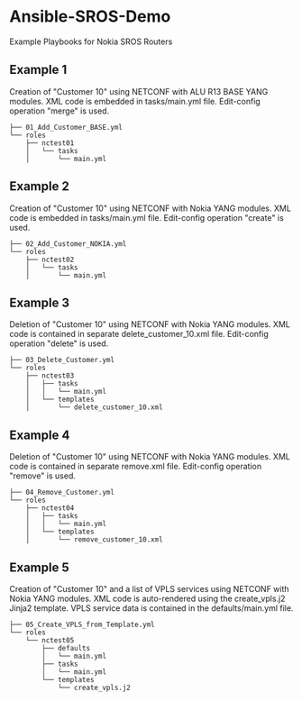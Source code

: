 # Ansible-SROS-Demo
Example Playbooks for Nokia SROS Routers

## Example 1

Creation of "Customer 10" using NETCONF with ALU R13 BASE YANG modules. XML code is embedded in tasks/main.yml file. Edit-config operation "merge" is used.

```
├── 01_Add_Customer_BASE.yml
└── roles
    ├── nctest01
    │   └── tasks
    │       └── main.yml
```

## Example 2

Creation of "Customer 10" using NETCONF with Nokia YANG modules. XML code is embedded in tasks/main.yml file. Edit-config operation "create" is used.

```
├── 02_Add_Customer_NOKIA.yml
└── roles
    ├── nctest02
    │   └── tasks
    │       └── main.yml
```

## Example 3

Deletion of "Customer 10" using NETCONF with Nokia YANG modules. XML code is contained in separate delete_customer_10.xml file. Edit-config operation "delete" is used.

```
├── 03_Delete_Customer.yml
└── roles
    ├── nctest03
    │   ├── tasks
    │   │   └── main.yml
    │   └── templates
    │       └── delete_customer_10.xml
```

## Example 4

Deletion of "Customer 10" using NETCONF with Nokia YANG modules. XML code is contained in separate remove.xml file. Edit-config operation "remove" is used.

```
├── 04_Remove_Customer.yml
└── roles
    ├── nctest04
    │   ├── tasks
    │   │   └── main.yml
    │   └── templates
    │       └── remove_customer_10.xml
```

## Example 5

Creation of "Customer 10" and a list of VPLS services using NETCONF with Nokia YANG modules. XML code is auto-rendered using the create_vpls.j2 Jinja2 template. VPLS service data is contained in the defaults/main.yml file.

```
├── 05_Create_VPLS_from_Template.yml
└── roles
    └── nctest05
        ├── defaults
        │   └── main.yml
        ├── tasks
        │   └── main.yml
        └── templates
            └── create_vpls.j2
```

